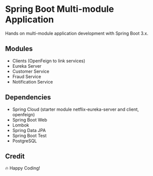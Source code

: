 # Spring Boot Multi-module Application

Hands on multi-module application development with Spring Boot 3.x.

## Modules

* Clients (OpenFeign to link services)
* Eureka Server
* Customer Service
* Fraud Service
* Notification Service

## Dependencies

- Spring Cloud (starter module netflix-eureka-server and client, openfeign)
- Spring Boot Web
- Lombok
- Spring Data JPA
- Spring Boot Test
- PostgreSQL

## Credit

🔥 Happy Coding!